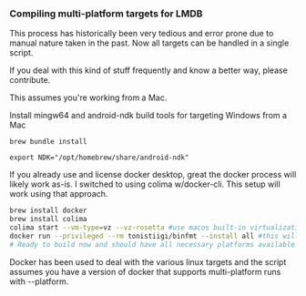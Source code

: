### Compiling multi-platform targets for LMDB

This process has historically been very tedious and error prone due to manual nature taken in the past.
Now all targets can be handled in a single script.

If you deal with this kind of stuff frequently and know a better way, please contribute.

This assumes you're working from a Mac.

Install mingw64 and android-ndk build tools for targeting Windows from a Mac

`brew bundle install`

`export NDK="/opt/homebrew/share/android-ndk"`

If you already use and license docker desktop, great the docker process will likely work as-is.
I switched to using colima w/docker-cli. This setup will work using that approach.

```bash
brew install docker
brew install colima
colima start --vm-type=vz --vz-rosetta #use macos built-in virtualization
docker run --privileged --rm tonistiigi/binfmt --install all #this will install all available platforms
# Ready to build now and should have all necessary platforms available for docker
```

Docker has been used to deal with the various linux targets and the script assumes
you have a version of docker that supports multi-platform runs with --platform.